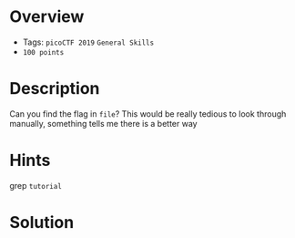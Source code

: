# Overview
- Tags: `picoCTF 2019` `General Skills`
- `100 points`

# Description
Can you find the flag in `file`? This would be really tedious to look through manually, something tells me there is a better way

# Hints
grep `tutorial`

# Solution

